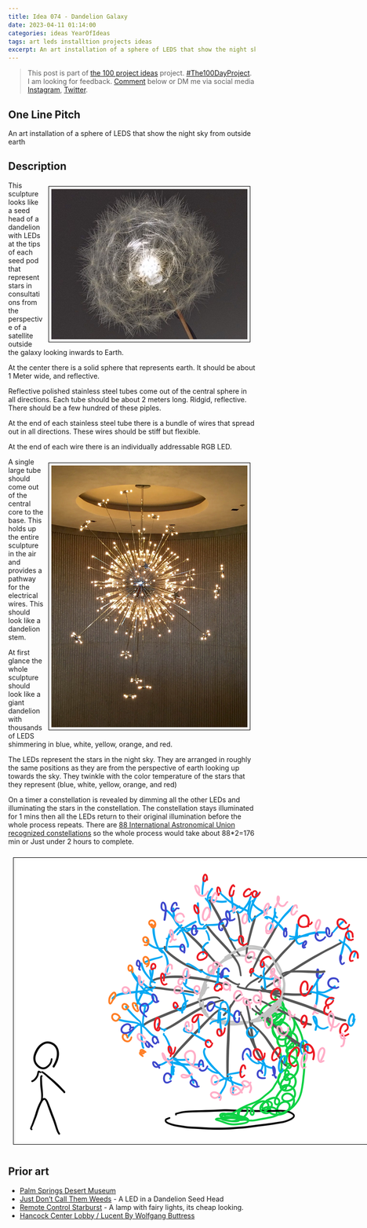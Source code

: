 ```yaml
---
title: Idea 074 - Dandelion Galaxy
date: 2023-04-11 01:14:00
categories: ideas YearOfIdeas
tags: art leds installtion projects ideas
excerpt: An art installation of a sphere of LEDS that show the night sky from outside earth
---
```


> This post is part of [the 100 project ideas](https://blog.abluestar.com/projects/2023-100-ideas/) project. [#The100DayProject](https://www.the100dayproject.org/). I am looking for feedback. <a href='#utterances-comments'>Comment</a> below or DM me via social media <a href="https://instagram.com/funvill" rel="nofollow noopener noreferrer"><i class="fab fa-fw fa-instagram" aria-hidden="true"></i><span class="label">Instagram</span></a>, <a href="https://twitter.com/funvill" rel="nofollow noopener noreferrer"><i class="fab fa-fw fa-twitter" aria-hidden="true"></i><span class="label">Twitter</span></a>.

## One Line Pitch

An art installation of a sphere of LEDS that show the night sky from outside earth

## Description

<img src='\public\uploads\2023\dandelion-seedhead.png' alt='dandelion-seedhead' style="float: right; margin: 10px; max-width: 400px; border: 1px solid black; padding: 5px">This sculpture looks like a seed head of a dandelion with LEDs at the tips of each seed pod that represent stars in consultations from the perspective of a satellite outside the galaxy looking inwards to Earth.

At the center there is a solid sphere that represents earth. It should be about 1 Meter wide, and reflective.

Reflective polished stainless steel tubes come out of the central sphere in all directions. Each tube should be about 2 meters long. Ridgid, reflective. There should be a few hundred of these piples.

At the end of each stainless steel tube there is a bundle of wires that spread out in all directions. These wires should be stiff but flexible.

At the end of each wire there is an individually addressable RGB LED.

<img src='\public\uploads\2023\palm-springs-art-museum.png' alt='palm-springs-art-museum.png' style="float: right; margin: 10px; max-width: 400px; border: 1px solid black; padding: 5px">A single large tube should come out of the central core to the base. This holds up the entire sculpture in the air and provides a pathway for the electrical wires. This should look like a dandelion stem.

At first glance the whole sculpture should look like a giant dandelion with thousands of LEDS shimmering in blue, white, yellow, orange, and red.

The LEDs represent the stars in the night sky. They are arranged in roughly the same positions as they are from the perspective of earth looking up towards the sky. They twinkle with the color temperature of the stars that they represent (blue, white, yellow, orange, and red)

On a timer a constellation is revealed by dimming all the other LEDs and illuminating the stars in the constellation. The constellation stays illuminated for 1 mins then all the LEDs return to their original illumination before the whole process repeats. There are [88 International Astronomical Union recognized constellations](https://www.constellation-guide.com/what-is-a-constellation/how-many-constellations-are-there/) so the whole process would take about 88*2=176 min or Just under 2 hours to complete.

<img src='\public\uploads\2023\dandelion-drawing.png' alt='dandelion-drawing' style="margin: 10px; max-width: 800px; border: 1px solid black; padding: 5px">

## Prior art

- [Palm Springs Desert Museum](http://www.moderndesign.org/2011/05/visiting-palm-springs-desert-museum.html)
- [Just Don’t ­Call Them Weeds](https://www.nytimes.com/2015/01/22/garden/dandelions-as-led-light-fixtures-from-studio-drift.html) - A LED in a Dandelion Seed Head
- [Remote Control Starburst](https://madmolly.co.uk/products/remote-control-starburst-160-led-indoor-outdoor-lights-battery-powered-choose-from-3-colours) - A lamp with fairy lights, its cheap looking.
- [Hancock Center Lobby / Lucent By Wolfgang Buttress](http://www.publicartinchicago.com/2015-hancock-center-lobby-lucent-by-wolfgang-buttress/)
